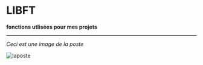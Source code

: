 # LIBFT

**fonctions utlisées pour mes projets**  

----
*Ceci est une image de la poste*  

![laposte](https://www.laposte.fr/bundles/digitaslapostebase/images/common/lp-logo-business.png)
